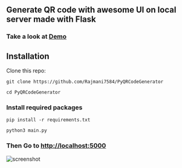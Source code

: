 ## Generate QR code with awesome UI on local server made with Flask

### Take a look at <a href="https://rajmani.pythonanywhere.com">Demo</a>

## Installation

Clone this repo:

```git clone https://github.com/Rajmani7584/PyQRCodeGenerator```

```cd PyQRCodeGenerator```

### Install required packages

```pip install -r requirements.txt```

```python3 main.py```

### Then Go to <a href="http://localhost:5000">http://localhost:5000</a>


![screenshot](./static/screenshot-min.png)
